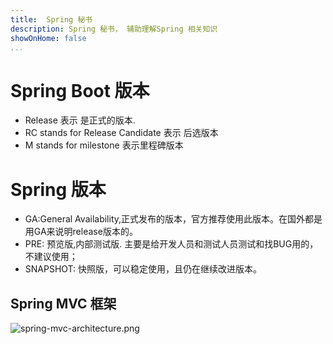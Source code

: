 ```yaml
---
title:  Spring 秘书
description: Spring 秘书， 辅助理解Spring 相关知识
showOnHome: false
...
```


# Spring Boot 版本
 - Release 表示 是正式的版本.
 - RC stands for Release Candidate 表示 后选版本
 - M stands for milestone 表示里程碑版本
 
# Spring 版本
- GA:General Availability,正式发布的版本，官方推荐使用此版本。在国外都是用GA来说明release版本的。
- PRE: 预览版,内部测试版. 主要是给开发人员和测试人员测试和找BUG用的，不建议使用；
- SNAPSHOT: 快照版，可以稳定使用，且仍在继续改进版本。


## Spring MVC  框架

![spring-mvc-architecture.png](http://tech.icoding.tech/Spring-Boot-And-Spring-Cloud/spring-mvc-architecture.png)